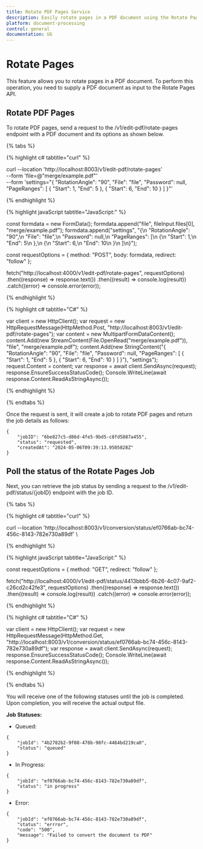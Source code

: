 ```yaml
---
title: Rotate PDF Pages Service
description: Easily rotate pages in a PDF document using the Rotate Pages API. Provide the PDF file and rotation options to the rotate-pages endpoint for precise page adjustments.
platform: document-processing
control: general
documentation: UG
---
```

# Rotate Pages

This feature allows you to rotate pages in a PDF document. To perform this operation, you need to supply a PDF document as input to the Rotate Pages API.

## Rotate PDF Pages

To rotate PDF pages, send a request to the /v1/edit-pdf/rotate-pages endpoint with a PDF document and its options as shown below.

{% tabs %}

{% highlight c# tabtitle="curl" %}

curl --location 'http://localhost:8003/v1/edit-pdf/rotate-pages' \
--form 'file=@"merge/example.pdf"' \
--form 'settings="{
  \"RotationAngle\": \"90\",
  \"File\": \"file\",
  \"Password\": null,
  \"PageRanges\": [
    {
      \"Start\": 1,
      \"End\": 5
    },
    {
      \"Start\": 6,
      \"End\": 10
    }
  ]
}"'

{% endhighlight %}

{% highlight javaScript tabtitle="JavaScript:" %}

const formdata = new FormData();
formdata.append("file", fileInput.files[0], "merge/example.pdf");
formdata.append("settings", "{\n  \"RotationAngle\": \"90\",\n  \"File\": \"file\",\n  \"Password\": null,\n  \"PageRanges\": [\n    {\n      \"Start\": 1,\n      \"End\": 5\n    },\n    {\n      \"Start\": 6,\n      \"End\": 10\n    }\n  ]\n}");

const requestOptions = {
  method: "POST",
  body: formdata,
  redirect: "follow"
};

fetch("http://localhost:4000/v1/edit-pdf/rotate-pages", requestOptions)
  .then((response) => response.text())
  .then((result) => console.log(result))
  .catch((error) => console.error(error));

{% endhighlight %} 

{% highlight c# tabtitle="C#" %}

var client = new HttpClient();
var request = new HttpRequestMessage(HttpMethod.Post, "http://localhost:8003/v1/edit-pdf/rotate-pages");
var content = new MultipartFormDataContent();
content.Add(new StreamContent(File.OpenRead("merge/example.pdf")), "file", "merge/example.pdf");
content.Add(new StringContent("{
  \"RotationAngle\": \"90\",
  \"File\": \"file\",
  \"Password\": null,
  \"PageRanges\": [
    {
      \"Start\": 1,
      \"End\": 5
    },
    {
      \"Start\": 6,
      \"End\": 10
    }
  ]
}"), "settings");
request.Content = content;
var response = await client.SendAsync(request);
response.EnsureSuccessStatusCode();
Console.WriteLine(await response.Content.ReadAsStringAsync());

{% endhighlight %} 

{% endtabs %}

Once the request is sent, it will create a job to rotate PDF pages and return the job details as follows:

```
{
    "jobID": "6be827c5-d86d-4fe5-9bd5-c8fd5887a455",
    "status": "requested",
    "createdAt": "2024-05-06T09:39:13.9505828Z"
}
```

## Poll the status of the Rotate Pages Job

Next, you can retrieve the job status by sending a request to the /v1/edit-pdf/status/{jobID} endpoint with the job ID.

{% tabs %}

{% highlight c# tabtitle="curl" %}

curl --location 'http://localhost:8003/v1/conversion/status/ef0766ab-bc74-456c-8143-782e730a89df' \

{% endhighlight %}

{% highlight javaScript tabtitle="JavaScript:" %}

const requestOptions = {
  method: "GET",
  redirect: "follow"
};

fetch("http://localhost:4000/v1/edit-pdf/status/4413bbb5-6b26-4c07-9af2-c26cd2c42fe3", requestOptions)
  .then((response) => response.text())
  .then((result) => console.log(result))
  .catch((error) => console.error(error));

{% endhighlight %} 

{% highlight c# tabtitle="C#" %}

var client = new HttpClient();
var request = new HttpRequestMessage(HttpMethod.Get, "http://localhost:8003/v1/conversion/status/ef0766ab-bc74-456c-8143-782e730a89df");
var response = await client.SendAsync(request);
response.EnsureSuccessStatusCode();
Console.WriteLine(await response.Content.ReadAsStringAsync());

{% endhighlight %} 

{% endtabs %}

You will receive one of the following statuses until the job is completed. Upon completion, you will receive the actual output file.

**Job Statuses:**

- Queued:

```
{
    "jobId": "4b2782b2-9f08-478b-98fc-4464bd219ca0",
    "status": "queued"
}
```
- In Progress:

```
{
    "jobId": "ef0766ab-bc74-456c-8143-782e730a89df",
    "status": "in progress"
}
```
- Error:

```
{
    "jobId": "ef0766ab-bc74-456c-8143-782e730a89df",
    "status": "errror",
    "code": "500",
    "message": "Failed to convert the document to PDF"        
}
```